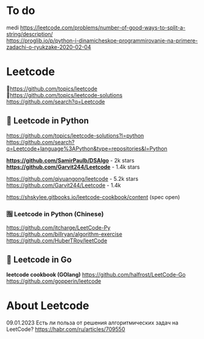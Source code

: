 # To do
medi https://leetcode.com/problems/number-of-good-ways-to-split-a-string/description/                   
https://proglib.io/p/python-i-dinamicheskoe-programmirovanie-na-primere-zadachi-o-ryukzake-2020-02-04                      



# Leetcode             
💜https://github.com/topics/leetcode      
💜https://github.com/topics/leetcode-solutions                 
https://github.com/search?q=Leetcode                            

## 🌋 Leetcode in Python                    
https://github.com/topics/leetcode-solutions?l=python
https://github.com/search?q=Leetcode+language%3APython&type=repositories&l=Python                  

**https://github.com/SamirPaulb/DSAlgo** -  2k stars                      
**https://github.com/Garvit244/Leetcode** - 1.4k stars                     

https://github.com/qiyuangong/leetcode - 5.2k stars                 
https://github.com/Garvit244/Leetcode - 1.4k             

https://shskylee.gitbooks.io/leetcode-cookbook/content (spec open)

### 🈯 Leetcode in Python (Chinese)                               
https://github.com/itcharge/LeetCode-Py                             
https://github.com/billryan/algorithm-exercise                  
https://github.com/HuberTRoy/leetCode                    

##  🌋 Leetcode in Go             
**leetcode cookbook (GOlang)** https://github.com/halfrost/LeetCode-Go                         
https://github.com/gopperin/leetcode                     

# About Leetcode             
09.01.2023 Есть ли польза от решения алгоритмических задач на LeetCode? https://habr.com/ru/articles/709550       

